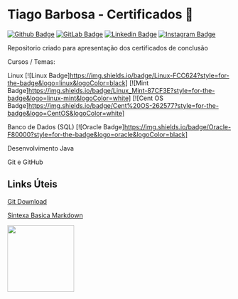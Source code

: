 # Tiago Barbosa - Certificados :dart:

[![Github Badge](https://img.shields.io/badge/GitHub-100000?style=for-the-badge&logo=github&logoColor=white&link=https://github.com/TiagoABarbosa)](https://github.com/TiagoABarbosa)
[![GitLab Badge](https://img.shields.io/badge/GitLab-330F63?style=for-the-badge&logo=gitlab&logoColor=white&https://gitlab.com/tiago.barbosa)](https://gitlab.com/tiago.barbosa)
[![Linkedin Badge](https://img.shields.io/badge/LinkedIn-0077B5?style=for-the-badge&logo=linkedin&logoColor=white&link=https://www.linkedin.com/in/tiagoalvestec/)](https://www.linkedin.com/in/tiagoalvestec/)
[![Instagram Badge](https://img.shields.io/badge/Instagram-E4405F?style=for-the-badge&logo=instagram&logoColor=white&https://www.instagram.com/tiago_alvves/)](https://www.instagram.com/tiago_alvves/)


Repositorio criado para apresentação dos certificados de conclusão



Cursos / Temas:

Linux
[![Linux Badge]https://img.shields.io/badge/Linux-FCC624?style=for-the-badge&logo=linux&logoColor=black]
[![Mint Badge]https://img.shields.io/badge/Linux_Mint-87CF3E?style=for-the-badge&logo=linux-mint&logoColor=white]
[![Cent OS Badge]https://img.shields.io/badge/Cent%20OS-262577?style=for-the-badge&logo=CentOS&logoColor=white]

Banco de Dados (SQL)
[![Oracle Badge]https://img.shields.io/badge/Oracle-F80000?style=for-the-badge&logo=oracle&logoColor=black]

Desenvolvimento Java

Git e GitHub



## Links Úteis
[Git Download](https://git-scm.com/downloads)

[Sintexa Basica Markdown](https://www.markdownguide.org/basic-syntax/)

<img src="https://user-images.githubusercontent.com/82111560/127757027-c5d69b0f-28a8-4697-a493-972253bb3f19.png" width="150">
